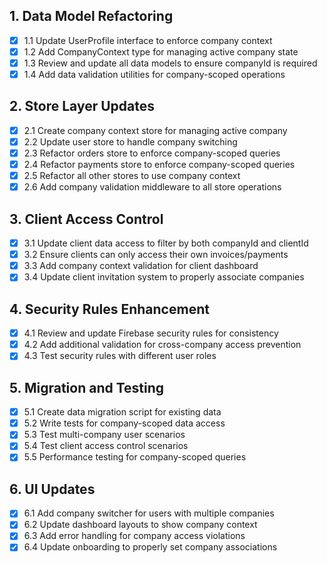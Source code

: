 ## 1. Data Model Refactoring

- [x] 1.1 Update UserProfile interface to enforce company context
- [x] 1.2 Add CompanyContext type for managing active company state
- [x] 1.3 Review and update all data models to ensure companyId is required
- [x] 1.4 Add data validation utilities for company-scoped operations

## 2. Store Layer Updates

- [x] 2.1 Create company context store for managing active company
- [x] 2.2 Update user store to handle company switching
- [x] 2.3 Refactor orders store to enforce company-scoped queries
- [x] 2.4 Refactor payments store to enforce company-scoped queries
- [x] 2.5 Refactor all other stores to use company context
- [x] 2.6 Add company validation middleware to all store operations

## 3. Client Access Control

- [x] 3.1 Update client data access to filter by both companyId and clientId
- [x] 3.2 Ensure clients can only access their own invoices/payments
- [x] 3.3 Add company context validation for client dashboard
- [x] 3.4 Update client invitation system to properly associate companies

## 4. Security Rules Enhancement

- [x] 4.1 Review and update Firebase security rules for consistency
- [x] 4.2 Add additional validation for cross-company access prevention
- [x] 4.3 Test security rules with different user roles

## 5. Migration and Testing

- [x] 5.1 Create data migration script for existing data
- [x] 5.2 Write tests for company-scoped data access
- [x] 5.3 Test multi-company user scenarios
- [x] 5.4 Test client access control scenarios
- [x] 5.5 Performance testing for company-scoped queries

## 6. UI Updates

- [x] 6.1 Add company switcher for users with multiple companies
- [x] 6.2 Update dashboard layouts to show company context
- [x] 6.3 Add error handling for company access violations
- [x] 6.4 Update onboarding to properly set company associations
